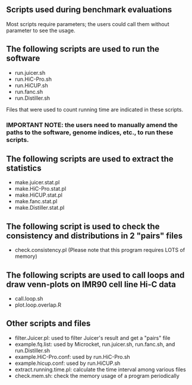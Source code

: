 ## Scripts used during benchmark evaluations

Most scripts require parameters; the users could call them without parameter to see the usage.

## The following scripts are used to run the software
- run.juicer.sh
- run.HiC-Pro.sh
- run.HiCUP.sh
- run.fanc.sh
- run.Distiller.sh

Files that were used to count running time are indicated in these scripts.

### IMPORTANT NOTE: the users need to manually amend the paths to the software, genome indices, etc., to run these scripts.

## The following scripts are used to extract the statistics
- make.juicer.stat.pl
- make.HiC-Pro.stat.pl
- make.HiCUP.stat.pl
- make.fanc.stat.pl
- make.Distiller.stat.pl

## The following script is used to check the consistency and distributions in 2 "pairs" files
- check.consistency.pl (Please note that this program requires LOTS of memory)

## The following scripts are used to call loops and draw venn-plots on IMR90 cell line Hi-C data
- call.loop.sh
- plot.loop.overlap.R

## Other scripts and files
- filter.Juicer.pl: used to filter Juicer's result and get a "pairs" file
- example.fq.list: used by Microcket, run.juicer.sh, run.fanc.sh, and run.Distiller.sh
- example.HiC-Pro.conf: used by run.HiC-Pro.sh
- example.hicup.conf: used by run.HiCUP.sh
- extract.running.time.pl: calculate the time interval among various files
- check.mem.sh: check the memory usage of a program periodically

